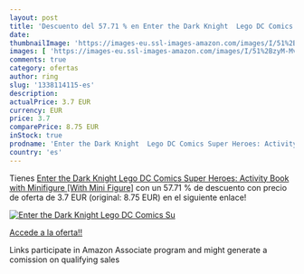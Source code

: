 ```yaml
---
layout: post
title: 'Descuento del 57.71 % en Enter the Dark Knight  Lego DC Comics Su'
date: 
thumbnailImage: 'https://images-eu.ssl-images-amazon.com/images/I/51%2BzyM-MvML._SL200_.jpg'
images: [ 'https://images-eu.ssl-images-amazon.com/images/I/51%2BzyM-MvML._SL200_.jpg' ]
comments: true
category: ofertas
author: ring
slug: '1338114115-es'
description:
actualPrice: 3.7 EUR
currency: EUR
price: 3.7
comparePrice: 8.75 EUR
inStock: true
prodname: 'Enter the Dark Knight  Lego DC Comics Super Heroes: Activity Book with Minifigure  [With Mini Figure]'
country: 'es'
---
```


Tienes [Enter the Dark Knight  Lego DC Comics Super Heroes: Activity Book with Minifigure  [With Mini Figure]](https://www.amazon.es/dp/1338114115/?tag=tolees-21) con un 57.71 % de descuento con precio de oferta de 3.7 EUR (original: 8.75 EUR) en el siguiente enlace!

[![Enter the Dark Knight  Lego DC Comics Su](https://images-eu.ssl-images-amazon.com/images/I/51%2BzyM-MvML._SL200_.jpg)](https://www.amazon.es/dp/1338114115/?tag=tolees-21)

[Accede a la oferta!!](https://www.amazon.es/dp/1338114115/?tag=tolees-21)

Links participate in Amazon Associate program and might generate a comission on qualifying sales


